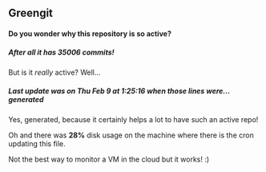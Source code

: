 ## Greengit

#### Do you wonder why this repository is so active?

##### After all it has 35006 commits!

But is it *really* active? Well...

##### Last update was on Thu Feb 9 at 1:25:16 when those lines were... generated

Yes, generated, because it certainly helps a lot to have such an active repo!

Oh and there was **28%** disk usage on the machine
where there is the cron updating this file.

Not the best way to monitor a VM in the cloud but it works! :)
